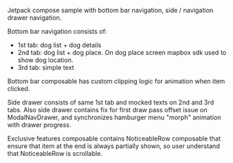 Jetpack compose sample with bottom bar navigation, side / navigation drawer navigation.

Bottom bar navigation consists of:
- 1st tab: dog list + dog details
- 2nd tab: dog list + dog place. On dog place screen mapbox sdk used to show dog location.
- 3rd tab: simple text

Bottom bar composable has custom clipping logic for animation when item clicked.

Side drawer consists of same 1st tab and mocked texts on 2nd and 3rd tabs.
Also side drawer contains fix for first draw pass offset issue on ModalNavDrawer, and synchronizes hamburger menu "morph" animation with drawer progress.

Exclusive features composable contains NoticeableRow composable that ensure that item at the end is always partially shown, so user understand that NoticeableRow is scrollable.